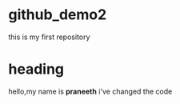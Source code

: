 # github_demo2
this is my first repository
<br>
<h1>heading</h1>
hello,my name is <b>praneeth</b>
i've changed the code